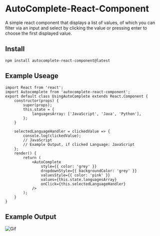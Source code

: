 # AutoComplete-React-Component
A simple react component that displays a list of values, of which you can filter via an input and select by clicking the value or pressing enter to choose the first displayed value.
## Install
```
npm install autocomplete-react-component@latest
```

## Example Useage


```
import React from 'react';
import Autocomplete from 'autocomplete-react-component';
export default class UsingAutoComplete extends React.Component {
	constructor(props) {
		super(props);
		this.state = {
			languagesArray: ['JavaScript', 'Java', 'Python'],
		};
	}

	selectedLanguageHandler = clickedValue => {
		console.log(clickedValue);
		// JavaScript
		// Example Output, if clicked Language: JavaScript
	};
	render() {
		return (
			<AutoComplete
				style={{ color: 'grey' }}
				dropdownStyle={{ backgroundColor: 'grey' }}
				valuesStyle={{ color: 'pink' }}
				values={this.state.languagesArray}
				onClick={this.selectedLanguageHandler}
			/>
		);
	}
}
```

## Example Output
![Gif](https://im3.ezgif.com/tmp/ezgif-3-6e1739121e.gif)

        
